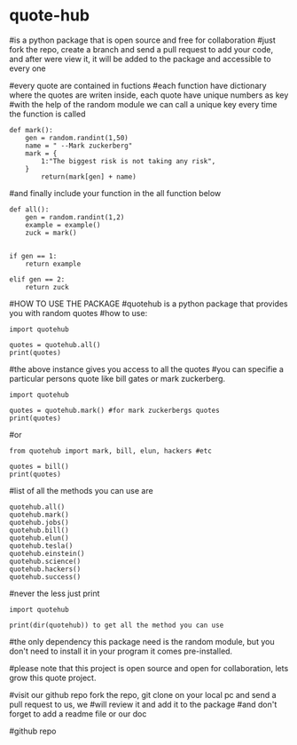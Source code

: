# quote-hub

#is a python package that is open source and free for collaboration 
#just fork the repo, create a branch and send a pull request to add your code, and after were view it, it will be added to the package and accessible to every one

#every quote are contained in fuctions
#each function have dictionary where the quotes are writen inside, each quote have unique numbers as key
#with the help of the random module we can call a unique key every time the function is called 

    def mark():
        gen = random.randint(1,50)
        name = " --Mark zuckerberg"
        mark = {
            1:"The biggest risk is not taking any risk",
        }
            return(mark[gen] + name)

#and finally include your function in the all function below

    def all():
        gen = random.randint(1,2)
        example = example()
        zuck = mark()

    
    if gen == 1:
        return example
    
    elif gen == 2:
        return zuck

#HOW TO USE THE PACKAGE
#quotehub is a python package that provides you with random quotes
#how to use:

    import quotehub

    quotes = quotehub.all()
    print(quotes)

#the above instance gives you access to all the quotes
#you can specifie a particular persons quote like bill gates or mark zuckerberg.

    import quotehub

    quotes = quotehub.mark() #for mark zuckerbergs quotes
    print(quotes)

#or

    from quotehub import mark, bill, elun, hackers #etc

    quotes = bill()
    print(quotes)

#list of all the methods you can use are

    quotehub.all()
    quotehub.mark()
    quotehub.jobs()
    quotehub.bill()
    quotehub.elun()
    quotehub.tesla()
    quotehub.einstein()
    quotehub.science()
    quotehub.hackers()
    quotehub.success()

#never the less just print
    
    import quotehub

    print(dir(quotehub)) to get all the method you can use

#the only dependency this package need is the random module, but you don't need to install it in your program it comes pre-installed.

#please note that this project is open source and open for collaboration, lets grow this quote project.

#visit our github repo fork the repo, git clone on your local pc and send a pull request to us, we 
#will review it and add it to the package
#and don't forget to add a readme file or our doc

#github repo 
